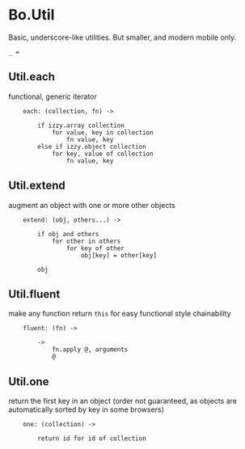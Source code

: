 # Bo.Util

Basic, underscore-like utilities. But smaller, and modern mobile only.
	
	_ =

## Util.each
functional, generic iterator

		each: (collection, fn) ->

			if izzy.array collection
				for value, key in collection
					fn value, key
			else if izzy.object collection
				for key, value of collection
					fn value, key

## Util.extend
augment an object with one or more other objects

		extend: (obj, others...) ->

			if obj and others
				for other in others
					for key of other
						obj[key] = other[key]

			obj

## Util.fluent
make any function return `this` for easy functional style chainability

		fluent: (fn) ->

			->
				fn.apply @, arguments
				@

## Util.one
return the first key in an object (order not guaranteed, as objects are automatically sorted by key in some browsers)

		one: (collection) ->

			return id for id of collection